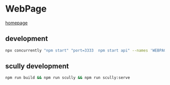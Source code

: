 # WebPage

[homepage](https://scully-homepage-5df8c.web.app/)

## development

```sh
npx concurrently "npm start" "port=3333  npm start api" --names 'WEBPAGE'

```

## scully development

```sh
npm run build && npm run scully && npm run scully:serve
```
